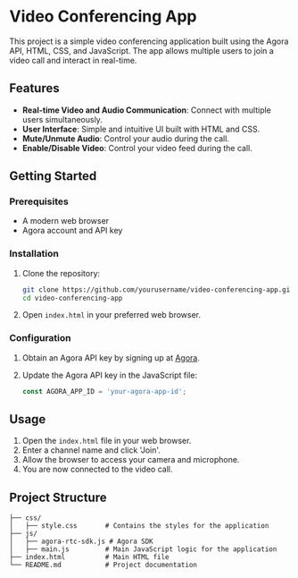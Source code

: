# Video Conferencing App

This project is a simple video conferencing application built using the Agora API, HTML, CSS, and JavaScript. The app allows multiple users to join a video call and interact in real-time.

## Features

- **Real-time Video and Audio Communication**: Connect with multiple users simultaneously.
- **User Interface**: Simple and intuitive UI built with HTML and CSS.
- **Mute/Unmute Audio**: Control your audio during the call.
- **Enable/Disable Video**: Control your video feed during the call.

## Getting Started

### Prerequisites

- A modern web browser
- Agora account and API key

### Installation

1. Clone the repository:

    ```bash
    git clone https://github.com/yourusername/video-conferencing-app.git
    cd video-conferencing-app
    ```

2. Open `index.html` in your preferred web browser.

### Configuration

1. Obtain an Agora API key by signing up at [Agora](https://www.agora.io/).
2. Update the Agora API key in the JavaScript file:

    ```javascript
    const AGORA_APP_ID = 'your-agora-app-id';
    ```

## Usage

1. Open the `index.html` file in your web browser.
2. Enter a channel name and click 'Join'.
3. Allow the browser to access your camera and microphone.
4. You are now connected to the video call.

## Project Structure

```plaintext
├── css/
│   ├── style.css       # Contains the styles for the application
├── js/
│   ├── agora-rtc-sdk.js # Agora SDK
│   ├── main.js         # Main JavaScript logic for the application
├── index.html          # Main HTML file
└── README.md           # Project documentation

